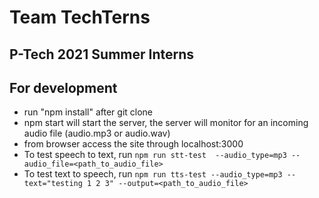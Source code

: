 # Team TechTerns

## P-Tech 2021 Summer Interns

## For development
- run "npm install" after git clone
- npm start will start the server, the server will monitor for an incoming audio file (audio.mp3 or audio.wav)
- from browser access the site through localhost:3000 
- To test speech to text, run 
  ```npm run stt-test  --audio_type=mp3 --audio_file=<path_to_audio_file>```
- To test text to speech, run
  ```npm run tts-test --audio_type=mp3 --text="testing 1 2 3" --output=<path_to_audio_file>```   
